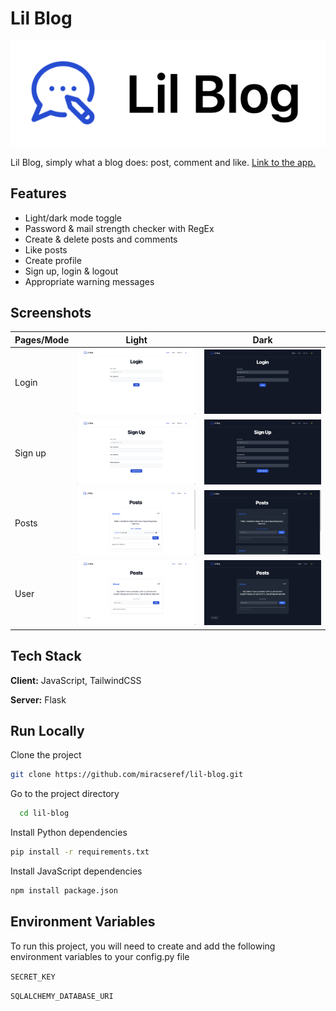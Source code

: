 # Lil Blog

![Logo](https://github.com/miracseref/lil-blog/blob/main/website/static/images/lil-blog-logo.png)

Lil Blog, simply what a blog does: post, comment and like.
[Link to the app.]()

## Features

- Light/dark mode toggle
- Password & mail strength checker with RegEx
- Create & delete posts and comments
- Like posts
- Create profile
- Sign up, login & logout
- Appropriate warning messages

## Screenshots

| Pages/Mode | Light                                                                                                     | Dark                                                                                                    |
| ---------- | --------------------------------------------------------------------------------------------------------- | ------------------------------------------------------------------------------------------------------- |
| Login      | ![Login Light](https://github.com/miracseref/lil-blog/blob/main/website/static/images/login_light.png)    | ![Login Dark](https://github.com/miracseref/lil-blog/blob/main/website/static/images/login_dark.png)    |
| Sign up    | ![Sign Up Light](https://github.com/miracseref/lil-blog/blob/main/website/static/images/signup_light.png) | ![Sign Up Dark](https://github.com/miracseref/lil-blog/blob/main/website/static/images/signup_dark.png) |
| Posts      | ![Posts Light](https://github.com/miracseref/lil-blog/blob/main/website/static/images/posts_light.png)    | ![Posts Dark](https://github.com/miracseref/lil-blog/blob/main/website/static/images/posts_dark.png)    |
| User       | ![User Light](https://github.com/miracseref/lil-blog/blob/main/website/static/images/user_light.png)      | ![User Dark](https://github.com/miracseref/lil-blog/blob/main/website/static/images/user_dark.png)      |

## Tech Stack

**Client:** JavaScript, TailwindCSS

**Server:** Flask

## Run Locally

Clone the project

```bash
git clone https://github.com/miracseref/lil-blog.git
```

Go to the project directory

```bash
  cd lil-blog
```

Install Python dependencies

```bash
pip install -r requirements.txt
```

Install JavaScript dependencies

```bash
npm install package.json
```

## Environment Variables

To run this project, you will need to create and add the following environment variables to your config.py file

`SECRET_KEY`

`SQLALCHEMY_DATABASE_URI`
